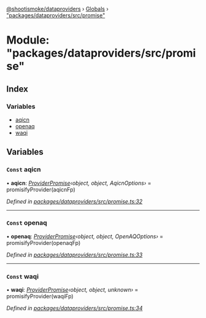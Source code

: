 [@shootismoke/dataproviders](../README.md) › [Globals](../globals.md) › ["packages/dataproviders/src/promise"](_packages_dataproviders_src_promise_.md)

# Module: "packages/dataproviders/src/promise"

## Index

### Variables

* [aqicn](_packages_dataproviders_src_promise_.md#const-aqicn)
* [openaq](_packages_dataproviders_src_promise_.md#const-openaq)
* [waqi](_packages_dataproviders_src_promise_.md#const-waqi)

## Variables

### `Const` aqicn

• **aqicn**: *[ProviderPromise](../interfaces/_packages_dataproviders_src_types_.providerpromise.md)‹object, object, AqicnOptions›* = promisifyProvider(aqicnFp)

*Defined in [packages/dataproviders/src/promise.ts:32](https://github.com/shootismoke/common/blob/9e887e2/packages/dataproviders/src/promise.ts#L32)*

___

### `Const` openaq

• **openaq**: *[ProviderPromise](../interfaces/_packages_dataproviders_src_types_.providerpromise.md)‹object, object, OpenAQOptions›* = promisifyProvider(openaqFp)

*Defined in [packages/dataproviders/src/promise.ts:33](https://github.com/shootismoke/common/blob/9e887e2/packages/dataproviders/src/promise.ts#L33)*

___

### `Const` waqi

• **waqi**: *[ProviderPromise](../interfaces/_packages_dataproviders_src_types_.providerpromise.md)‹object, object, unknown›* = promisifyProvider(waqiFp)

*Defined in [packages/dataproviders/src/promise.ts:34](https://github.com/shootismoke/common/blob/9e887e2/packages/dataproviders/src/promise.ts#L34)*
